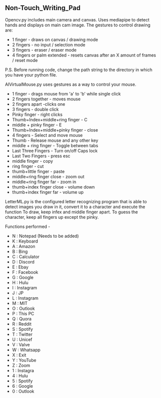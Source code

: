 ## Non-Touch_Writing_Pad

Opencv.py includes main camera and canvas. Uses mediapipe to detect hands and displays on main cam image. The gestures to control drawing are:
- 1 finger - draws on canvas / drawing mode
- 2 fingers - no input / selection mode
- 3 fingers - eraser / eraser mode
- 4 fingers or palm extended - resets canvas after an X amount of frames / reset mode

P.S. Before running code, change the path string to the directory in which you have your python file. 


AIVirtualMouse.py uses gestures as a way to control your mouse.
- 1 finger -  drags mouse from 'a' to 'b' while single click
- 2 fingers together - moves mouse
- 2 fingers apart -clicks one
- 3 fingers - double click
- Pinky finger - right clicks
- Thumb+Index+middle+ring finger - C
- middle + pinky finger - E
- Thumb+Index+middle+pinky finger - close
- 4 fingers - Select and move mouse
- Thumb - Release mouse and any other key 
- middle + ring finger - Toggle between tabs
- Last Three Fingers - Turn on/off Caps lock
- Last Two Fingers - press esc
- middle finger - copy
- ring finger - cut
- thumb+little finger - paste
- middle+ring finger close - zoom out
- middle+ring finger far - zoom in
- thumb+index finger close - volume down
- thumb+index finger far - volume up


LetterML.py is the configured letter recognizing program that is able to detect images you draw in it, convert it to a character and execute the function
To draw, keep infex and middle finger apart. To guess the character, keep all fingers up except the pinky.

Functions performed - 
- N : Notepad (Needs to be added)
- K : Keyboard
- A : Amazon
- B : Bing
- C : Calculator
- D : Discord
- E : Ebay
- F : Facebook
- G : Google
- H : Hulu
- I : Instagram
- J : JP
- L : Instagram
- M : MIT
- O : Outlook
- P : This PC
- Q : Quora
- R : Reddit
- S : Spotify
- T : Twitter
- U : Unicef
- V : Valve
- W : Whatsapp
- X : Exit
- Y : YouTube
- Z : Zoom
- 1 : Instagra
- 4 : Hulu
- 5 : Spotify
- 6 : Google
- 0 : Outlook




